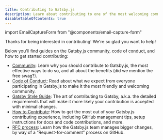 ```yaml
---
title: Contributing to Gatsby.js
description: Learn about contributing to one of the most welcoming communities helping develop the future of the web
disableTableOfContents: true
---
```


import EmailCaptureForm from "@components/email-capture-form"

Thanks for being interested in contributing! We're so glad you want to help!

Below you'll find guides on the Gatsby.js community, code of conduct, and how to get started contributing:

- [Community](/contributing/community/): Learn why you should contribute to Gatsby.js, the most effective ways to do so, and all about the benefits (did we mention the free swag?).
- [Code of Conduct](/contributing/code-of-conduct/): Read about what we expect from everyone participating in Gatsby.js to make it the most friendly and welcoming community.
- [Gatsby Style Guide](/contributing/gatsby-style-guide/): The art of contributing to Gatsby, a.k.a. the detailed requirements that will make it more likely your contribution is accepted with minimal changes.
- [How to Contribute](/contributing/how-to-contribute/): How to get the most out of your Gatsby.js contributing experience, including GitHub management tips, setup instructions for docs and code contributions, and more.
- [RFC process](/contributing/rfc-process/): Learn how the Gatsby.js team manages bigger changes, by way of a “Request-for-comment” process on GitHub.

<EmailCaptureForm signupMessage="Want to keep up with the latest tips &amp; tricks? Subscribe to our newsletter!" />
